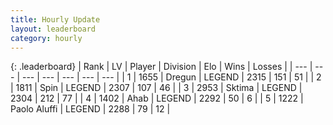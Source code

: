 ```yaml
---
title: Hourly Update
layout: leaderboard
category: hourly
---
```


{: .leaderboard}
| Rank | LV | Player | Division | Elo | Wins | Losses |
| --- | --- | --- | --- | --- | --- | --- |
| <span data-change="0">1</span> | 1655 | <span title="ID: 337810">Dregun</span> | LEGEND | <span data-change="0">2315</span> | <span data-change="0">151</span> | <span data-change="0">51</span> |
| <span data-change="1">2</span> | 1811 | <span title="ID: 498412">Spin</span> | LEGEND | <span data-change="7">2307</span> | <span data-change="1">107</span> | <span data-change="0">46</span> |
| <span data-change="-1">3</span> | 2953 | <span title="ID: 353063">Sktima</span> | LEGEND | <span data-change="0">2304</span> | <span data-change="0">212</span> | <span data-change="0">77</span> |
| <span data-change="0">4</span> | 1402 | <span title="ID: 402846">Ahab</span> | LEGEND | <span data-change="0">2292</span> | <span data-change="0">50</span> | <span data-change="0">6</span> |
| <span data-change="0">5</span> | 1222 | <span title="ID: 512212">Paolo Aluffi</span> | LEGEND | <span data-change="0">2288</span> | <span data-change="0">79</span> | <span data-change="0">12</span> |